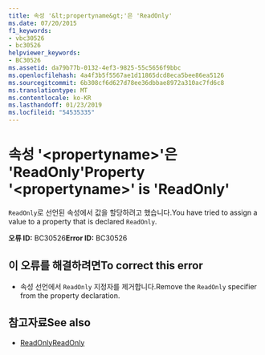 ```yaml
---
title: 속성 '&lt;propertyname&gt;'은 'ReadOnly'
ms.date: 07/20/2015
f1_keywords:
- vbc30526
- bc30526
helpviewer_keywords:
- BC30526
ms.assetid: da79b77b-0132-4ef3-9825-55c5656f9bbc
ms.openlocfilehash: 4a4f3b5f5567ae1d11865dcd8eca5bee86ea5126
ms.sourcegitcommit: 6b308cf6d627d78ee36dbbae8972a310ac7fd6c8
ms.translationtype: MT
ms.contentlocale: ko-KR
ms.lasthandoff: 01/23/2019
ms.locfileid: "54535335"
---
```

# <a name="property-ltpropertynamegt-is-readonly"></a><span data-ttu-id="90402-102">속성 '&lt;propertyname&gt;'은 'ReadOnly'</span><span class="sxs-lookup"><span data-stu-id="90402-102">Property '&lt;propertyname&gt;' is 'ReadOnly'</span></span>
<span data-ttu-id="90402-103">`ReadOnly`로 선언된 속성에서 값을 할당하려고 했습니다.</span><span class="sxs-lookup"><span data-stu-id="90402-103">You have tried to assign a value to a property that is declared `ReadOnly`.</span></span>  
  
 <span data-ttu-id="90402-104">**오류 ID:** BC30526</span><span class="sxs-lookup"><span data-stu-id="90402-104">**Error ID:** BC30526</span></span>  
  
## <a name="to-correct-this-error"></a><span data-ttu-id="90402-105">이 오류를 해결하려면</span><span class="sxs-lookup"><span data-stu-id="90402-105">To correct this error</span></span>  
  
-   <span data-ttu-id="90402-106">속성 선언에서 `ReadOnly` 지정자를 제거합니다.</span><span class="sxs-lookup"><span data-stu-id="90402-106">Remove the `ReadOnly` specifier from the property declaration.</span></span>  
  
## <a name="see-also"></a><span data-ttu-id="90402-107">참고자료</span><span class="sxs-lookup"><span data-stu-id="90402-107">See also</span></span>
- [<span data-ttu-id="90402-108">ReadOnly</span><span class="sxs-lookup"><span data-stu-id="90402-108">ReadOnly</span></span>](../../visual-basic/language-reference/modifiers/readonly.md)
